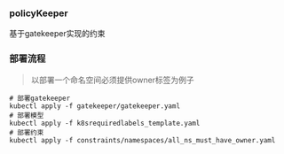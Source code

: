 ### policyKeeper
基于gatekeeper实现的约束

### 部署流程
> 以部署一个命名空间必须提供owner标签为例子
```shell
# 部署gatekeeper
kubectl apply -f gatekeeper/gatekeeper.yaml
# 部署模型
kubectl apply -f k8srequiredlabels_template.yaml
# 部署约束
kubectl apply -f constraints/namespaces/all_ns_must_have_owner.yaml
```
